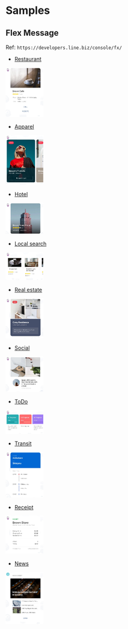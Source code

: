 # Samples

## Flex Message

Ref: `https://developers.line.biz/console/fx/`

* [Restaurant](./restaurant/README.md)
<img src="./restaurant/image.jpg" width="100px">

* [Apparel](./apparel/README.md)
<img src="./apparel/image.jpg" width="100px">

* [Hotel](./hotel/README.md)
<img src="./hotel/image.jpg" width="100px">

* [Local search](./local-search/README.md)
<img src="./local-search/image.jpg" width="100px">

* [Real estate](./real-estate/README.md)
<img src="./real-estate/image.jpg" width="100px">

* [Social](./social/README.md)
<img src="./social/image.jpg" width="100px">

* [ToDo](./todo/README.md)
<img src="./todo/image.jpg" width="100px">

* [Transit](./transit/README.md)
<img src="./transit/image.jpg" width="100px">

* [Receipt](./receipt/README.md)
<img src="./receipt/image.jpg" width="100px">

* [News](./news/README.md)
<img src="./news/image.jpg" width="100px">
